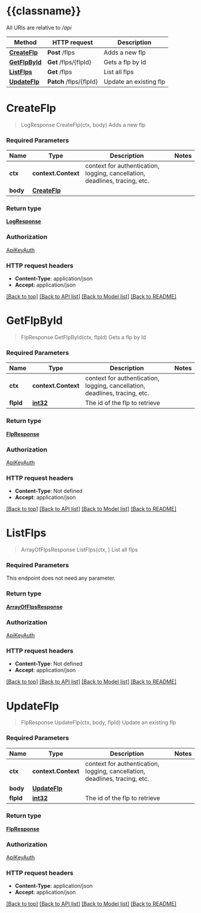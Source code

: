 # {{classname}}

All URIs are relative to */api*

Method | HTTP request | Description
------------- | ------------- | -------------
[**CreateFlp**](FlpApi.md#CreateFlp) | **Post** /flps | Adds a new flp
[**GetFlpById**](FlpApi.md#GetFlpById) | **Get** /flps/{flpId} | Gets a flp by Id
[**ListFlps**](FlpApi.md#ListFlps) | **Get** /flps | List all flps
[**UpdateFlp**](FlpApi.md#UpdateFlp) | **Patch** /flps/{flpId} | Update an existing flp

# **CreateFlp**
> LogResponse CreateFlp(ctx, body)
Adds a new flp

### Required Parameters

Name | Type | Description  | Notes
------------- | ------------- | ------------- | -------------
 **ctx** | **context.Context** | context for authentication, logging, cancellation, deadlines, tracing, etc.
  **body** | [**CreateFlp**](CreateFlp.md)|  | 

### Return type

[**LogResponse**](LogResponse.md)

### Authorization

[ApiKeyAuth](../README.md#ApiKeyAuth)

### HTTP request headers

 - **Content-Type**: application/json
 - **Accept**: application/json

[[Back to top]](#) [[Back to API list]](../README.md#documentation-for-api-endpoints) [[Back to Model list]](../README.md#documentation-for-models) [[Back to README]](../README.md)

# **GetFlpById**
> FlpResponse GetFlpById(ctx, flpId)
Gets a flp by Id

### Required Parameters

Name | Type | Description  | Notes
------------- | ------------- | ------------- | -------------
 **ctx** | **context.Context** | context for authentication, logging, cancellation, deadlines, tracing, etc.
  **flpId** | [**int32**](.md)| The id of the flp to retrieve | 

### Return type

[**FlpResponse**](FlpResponse.md)

### Authorization

[ApiKeyAuth](../README.md#ApiKeyAuth)

### HTTP request headers

 - **Content-Type**: Not defined
 - **Accept**: application/json

[[Back to top]](#) [[Back to API list]](../README.md#documentation-for-api-endpoints) [[Back to Model list]](../README.md#documentation-for-models) [[Back to README]](../README.md)

# **ListFlps**
> ArrayOfFlpsResponse ListFlps(ctx, )
List all flps

### Required Parameters
This endpoint does not need any parameter.

### Return type

[**ArrayOfFlpsResponse**](ArrayOfFlpsResponse.md)

### Authorization

[ApiKeyAuth](../README.md#ApiKeyAuth)

### HTTP request headers

 - **Content-Type**: Not defined
 - **Accept**: application/json

[[Back to top]](#) [[Back to API list]](../README.md#documentation-for-api-endpoints) [[Back to Model list]](../README.md#documentation-for-models) [[Back to README]](../README.md)

# **UpdateFlp**
> FlpResponse UpdateFlp(ctx, body, flpId)
Update an existing flp

### Required Parameters

Name | Type | Description  | Notes
------------- | ------------- | ------------- | -------------
 **ctx** | **context.Context** | context for authentication, logging, cancellation, deadlines, tracing, etc.
  **body** | [**UpdateFlp**](UpdateFlp.md)|  | 
  **flpId** | [**int32**](.md)| The id of the flp to retrieve | 

### Return type

[**FlpResponse**](FlpResponse.md)

### Authorization

[ApiKeyAuth](../README.md#ApiKeyAuth)

### HTTP request headers

 - **Content-Type**: application/json
 - **Accept**: application/json

[[Back to top]](#) [[Back to API list]](../README.md#documentation-for-api-endpoints) [[Back to Model list]](../README.md#documentation-for-models) [[Back to README]](../README.md)

